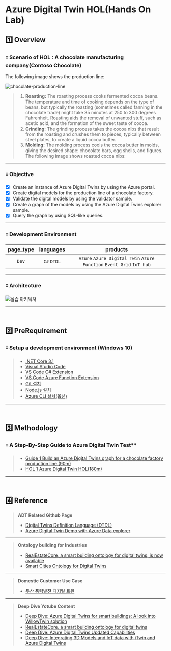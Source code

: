 # Azure Digital Twin HOL(Hands On Lab) 

## 1️⃣ Overview
### ◽ Scenario of HOL : A chocolate manufacturing company(Contoso Chocolate) 
The following image shows the production line:

![chocolate-production-line](https://user-images.githubusercontent.com/88306533/128786638-a10562e3-748b-40a0-8b21-81e51c80451d.png)

> 1. **Roasting:** The roasting process cooks fermented cocoa beans. The temperature and time of cooking depends on the type of beans, but typically the roasting (sometimes called fanning in the chocolate trade) might take 35 minutes at 250 to 300 degrees Fahrenheit. Roasting aids the removal of unwanted stuff, such as acetic acid, and the formation of the sweet taste of cocoa.
> 2. **Grinding:** The grinding process takes the cocoa nibs that result from the roasting and crushes them to pieces, typically between steel plates, to create a liquid cocoa butter.
> 3. **Molding:** The molding process cools the cocoa butter in molds, giving the desired shape: chocolate bars, egg shells, and figures. The following image shows roasted cocoa nibs:  
---    
   
### ◽ Objective
   - [x] Create an instance of Azure Digital Twins by using the Azure portal.
   - [x] Create digital models for the production line of a chocolate factory.
   - [x] Validate the digital models by using the validator sample.
   - [x] Create a graph of the models by using the Azure Digital Twins explorer sample.
   - [x] Query the graph by using SQL-like queries.
---

### ◽ Development Environment
page_type | languages | products
:------:|:------:|:------:
`Dev`|`C#` `DTDL`|`Azure` `Azure Digital Twin` `Azure Function` `Event Grid` `IoT hub`
---

### ◽ Architecture
![실습 아키텍쳐](images/hol-architecture.png)

---
<br>

## 2️⃣ PreRequirement
### ◽ Setup a development environment (Windows 10)
> - [.NET Core 3.1](https://dotnet.microsoft.com/download)
> - [Visual Studio Code](https://code.visualstudio.com/)
> - [VS Code C# Extension](https://marketplace.visualstudio.com/items?itemName=ms-dotnettools.csharp)
> - [VS Code Azure Function Extension](https://marketplace.visualstudio.com/items?itemName=ms-azuretools.vscode-azurefunctions)
> - [Git 설치](https://git-scm.com/downloads)
> - [Node.js 설치](https://nodejs.org/ko/download/)
> - [Azure CLI 설치(옵션)](https://docs.microsoft.com/ko-kr/cli/azure/install-azure-cli)
---
<br>

## 3️⃣ Methodology
### ◽ A Step-By-Step Guide to Azure Digital Twin Test**
> - [Guide 1 Build an Azure Digital Twins graph for a chocolate factory production line (90m)](https://docs.microsoft.com/ko-kr/learn/modules/build-azure-digital-twins-graph-for-chocolate-factory/)
> - [HOL 1 Azure Digital Twin HOL(180m)](https://github.com/ilseokoh/iot-hol/tree/master/ADT)
---
<br>

## 4️⃣ Reference

> **ADT Related Github Page**
> - [Digital Twins Definition Language (DTDL)](https://github.com/Azure/opendigitaltwins-dtdl/blob/master/DTDL/v2/dtdlv2.md)
> - [Azure Digital Twin Demo with Azure Data explorer](https://github.com/ilseokoh/adt-adx-demo)
---
> **Ontology building for Industries**
> - [RealEstateCore, a smart building ontology for digital twins, is now available](https://techcommunity.microsoft.com/t5/internet-of-things/realestatecore-a-smart-building-ontology-for-digital-twins-is/ba-p/1914794)
> - [Smart Cities Ontology for Digital Twins](https://techcommunity.microsoft.com/t5/internet-of-things/smart-cities-ontology-for-digital-twins/ba-p/2166585)
---
> **Domestic Customer Use Case**
> - [두산 풍력발전 디지털 트윈](https://customers.microsoft.com/en-us/story/848311-doosan-manufacturing-azure-digital-twins)
---
> **Deep Dive Yotube Content**
> - [Deep Dive: Azure Digital Twins for smart buildings: A look into WillowTwin solution](https://www.youtube.com/watch?v=Kbv1a_74FC0)
> - [RealEstateCore, a smart building ontology for digital twins](https://www.youtube.com/watch?v=mN0pAvC2pAo&list=RDCMUCL7wy-iy_V76xxPnrIzGOZQ&index=3)
> - [Deep Dive: Azure Digital Twins Updated Capabilities](https://channel9.msdn.com/Shows/Internet-of-Things-Show/Deep-Dive-Azure-Digital-Twins-Updated-Capabilities)
> - [Deep Dive: Integrating 3D Models and IoT data with iTwin and Azure Digital Twins](https://channel9.msdn.com/Shows/Internet-of-Things-Show/Deep-Dive-Integrating-3D-Models-and-IoT-data-with-iTwin-and-Azure-Digital-Twins?term=Bentley&lang-en=true)
